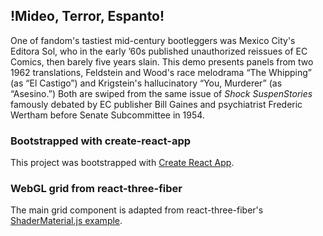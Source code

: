 ## !Mideo, Terror, Espanto!

One of fandom's tastiest mid-century bootleggers was Mexico City's Editora Sol, who in the early ’60s published unauthorized reissues of EC Comics, then barely five years slain. This demo presents panels from two 1962 translations, Feldstein and Wood's race melodrama “The Whipping” (as “El Castigo”) and Krigstein's hallucinatory “You, Murderer” (as “Asesino.”) Both are swiped from the same issue of <i>Shock SuspenStories</i> famously debated by EC publisher Bill Gaines and psychiatrist Frederic Wertham before Senate Subcommittee in 1954.

### Bootstrapped with create-react-app

This project was bootstrapped with [Create React App](https://github.com/facebook/create-react-app).

### WebGL grid from react-three-fiber

The main grid component is adapted from react-three-fiber's [ShaderMaterial.js example](https://github.com/drcmda/react-three-fiber/blob/master/examples/components/ShaderMaterial.js).